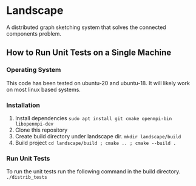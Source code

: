 # Landscape
A distributed graph sketching system that solves the connected components problem.

## How to Run Unit Tests on a Single Machine
### Operating System
This code has been tested on ubuntu-20 and ubuntu-18. It will likely work on most linux based systems.
### Installation
 1. Install dependencies `sudo apt install git cmake openmpi-bin libopenmpi-dev`
 2. Clone this repository
 3. Create build directory under landscape dir. `mkdir landscape/build`
 4. Build project `cd landscape/build ; cmake .. ; cmake --build .`
 
### Run Unit Tests
To run the unit tests run the following command in the build directory. `./distrib_tests`
